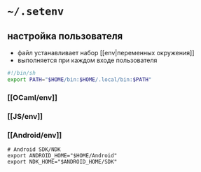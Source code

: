 # `~/.setenv`
## настройка пользователя

- файл устанавливает набор [[env|переменных окружения]]
- выполняется при каждом входе пользователя

```sh
#!/bin/sh
export PATH="$HOME/bin:$HOME/.local/bin:$PATH"
```

### [[OCaml/env]]
### [[JS/env]]
### [[Android/env]]

```shell
# Android SDK/NDK
export ANDROID_HOME="$HOME/Android"
export NDK_HOME="$ANDROID_HOME/SDK"
```
